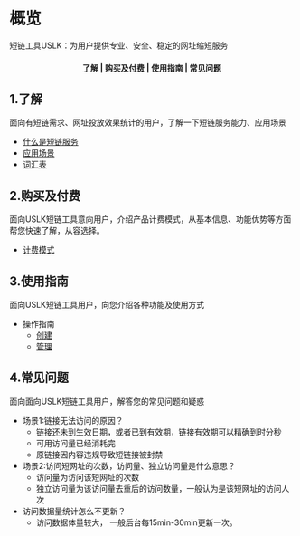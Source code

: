 <!--一下子提供一种思路，欢迎大家发挥 -->

# 概览
短链工具USLK：为用户提供专业、安全、稳定的网址缩短服务

#### <center>[了解](#1了解)   |   [购买及付费](#2购买及付费)   |   [使用指南](#3使用指南)   |   [常见问题](#4常见问题)</center>   

## 1.了解

面向有短链需求、网址投放效果统计的用户，了解一下短链服务能力、应用场景

* [什么是短链服务](_introduction.md)
* [应用场景](introduction.md)
* [词汇表](_glossary.md)


## 2.购买及付费

面向USLK短链工具意向用户，介绍产品计费模式，从基本信息、功能优势等方面帮您快速了解，从容选择。

* [计费模式](/uslk/pricing.md)


## 3.使用指南

面向USLK短链工具用户，向您介绍各种功能及使用方式

* 操作指南
  * [创建](相对链接)
  * [管理](相对链接)


## 4.常见问题
面向面向USLK短链工具用户，解答您的常见问题和疑惑

- 场景1:链接无法访问的原因？
  - 链接还未到生效日期，或者已到有效期，链接有效期可以精确到时分秒
  - 可用访问量已经消耗完
  - 原链接因内容违规导致短链接被封禁
- 场景2:访问短网址的次数，访问量、独立访问量是什么意思？
  - 访问量为访问该短网址的次数
  - 独立访问量为该访问量去重后的访问数量，一般认为是该短网址的访问人次
- 访问数据量统计怎么不更新？
  - 访问数据体量较大， 一般后台每15min-30min更新一次。
